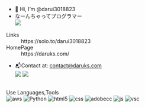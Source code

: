 - 👋 Hi, I’m @darui3018823
- なーんちゃってプログラマー<br>
![](http://github-profile-summary-cards.vercel.app/api/cards/profile-details?username=darui3018823&theme=blue_green)
<dl>
  <dt>Links</dt>
  <dd>https://solo.to/darui3018823</dd></dd>
  <dt>HomePage</dt>
  <dd>https://daruks.com/</dd>
</dl>

- 📬Contact at: [contact@daruks.com](mailto:contact@daruks.com)<br>
![](http://github-profile-summary-cards.vercel.app/api/cards/repos-per-language?username=darui3018823&theme=blue_green)
![](http://github-profile-summary-cards.vercel.app/api/cards/most-commit-language?username=darui3018823&theme=blue_green)<br><br>

Use Languages,Tools<br>
![aws](https://darui3018823.github.io/profilepic/profile/resized/aws.jpg) ![Python](https://darui3018823.github.io/profilepic/profile/resized/python.png) ![html5](https://darui3018823.github.io/profilepic/profile/resized/html5.png) ![css](https://darui3018823.github.io/profilepic/profile/resized/css.png) ![adobecc](https://darui3018823.github.io/profilepic/profile/resized/AdobeCC.png) ![js](https://darui3018823.github.io/profilepic/profile/resized/js.png) ![vsc](https://darui3018823.github.io/profilepic/profile/resized/vsc.png)
